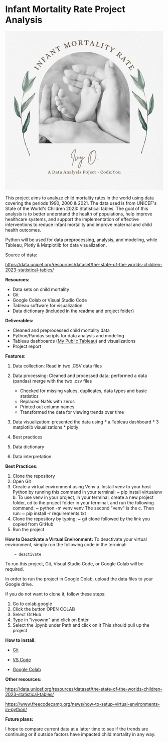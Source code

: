 # **Infant Mortality Rate Project Analysis**
![Alt text](IMR_CodeYou_CP.png)


This project aims to analyze child mortality rates in the world using data covering the periods 1990, 2000 & 2021. The data used is from UNICEF's State of the World's Children 2023: Statistical tables. The goal of this analysis is to better understand the health of populations, help improve healthcare systems, and support the implementation of effective interventions to reduce infant mortality and improve maternal and child health outcomes.

Python will be used for data preprocessing, analysis, and modeling,
while Tableau, Plotly & Matplotlib for data visualization.

Source of data:

https://data.unicef.org/resources/dataset/the-state-of-the-worlds-children-2023-statistical-tables/

**Resources:**

*   Data sets on child mortality
*   Git
*   Google Colab or Visual Studio Code
*   Tableau software for visualization
*   Data dictionary (included in the readme and project folder)

**Deliverables:**

*   Cleaned and preprocessed child mortality data
*   Python/Pandas scripts for data analysis and modeling
*   Tableau dashboards ([My Public Tableau](https://public.tableau.com/app/profile/ivy.owusu/vizzes)) and visualizations
*   Project report

**Features:**
1. Data collection: Read in two .CSV data files
2. Data processing: Cleaned and processed data; performed a data (pandas) merge with the two .csv files                    
    *   Checked for missing values, duplicates, data types and basic statistics
    *   Replaced NaNs with zeros
    *   Printed out column names
    *   Transformed the data for viewing trends over time
3. Data visualization: presented the data using
                            *  a Tableau dashboard
                            *  3 matplotlib visualizations
                            *  plotly
  
  
4. Best practices
5. Data dictionary
6. Data interpretation


**Best Practices:**

1. Clone the repository
2. Open Git
3. Create a virtual environment using Venv
  a. Install venv to your host Python by running this command in your terminal:
        ~ pip install virtualenv
  b. To use venv in your project, in your terminal, create a new project folder, cd to the project folder in your terminal, and run the following command:
        ~ python<version> -m venv venv
    The second "venv" is the <virtual-environment-name>
  c. Then run:
        ~ pip install -r requirements.txt
4. Clone the repository by typing:
        ~ git clone followed by the link you copied from GitHub
5. Run the project

**How to Deactivate a Virtual Environment:**
To deactivate your virtual environment, simply run the following code in the terminal:

        ~ deactivate

To run this project, Git, Visual Studio Code, or Google Colab will be required.

In order to run the project in Google Colab, upload the data files to your Google drive.

If you do not want to clone it, follow these steps:
1. Go to colab.google
2. Click the button OPEN COLAB
3. Select GitHub
4. Type in "ivyownn" and click on Enter
5. Select the .ipynb under Path and click on it
This should pull up the project


**How to install:**
*  [Git](https://github.com/git-guides/install-git)

*  [VS Code](https://code.visualstudio.com/download)

*  [Google Colab](https://research.google.com/colaboratory/)


**Other resources:**

https://data.unicef.org/resources/dataset/the-state-of-the-worlds-children-2023-statistical-tables/

https://www.freecodecamp.org/news/how-to-setup-virtual-environments-in-python/





**Future plans:**

I hope to compare current data at a latter time to see if the trends are continuing or if outside factors have impacted child mortality in any way.
